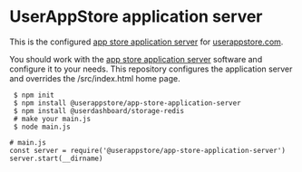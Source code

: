# UserAppStore application server

This is the configured [app store application server](https://github.com/userappstore/app-store-application-server) for [userappstore.com](https://userappstore.com).

You should work with the [app store application server](https://github.com/userappstore/app-store-application-server) software and configure it to your needs.  This repository configures the application server and overrides the /src/index.html home page.

     $ npm init
     $ npm install @userappstore/app-store-application-server
     $ npm install @userdashboard/storage-redis
     # make your main.js
     $ node main.js

    # main.js
    const server = require('@userappstore/app-store-application-server')
    server.start(__dirname)
